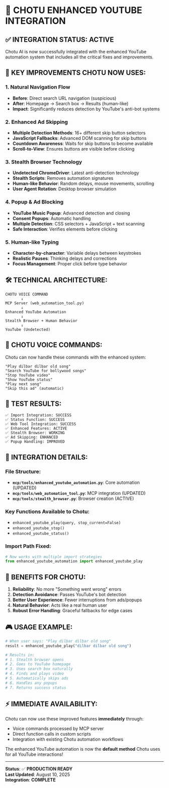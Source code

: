 # 🤖 CHOTU ENHANCED YOUTUBE INTEGRATION

## ✅ INTEGRATION STATUS: **ACTIVE**

Chotu AI is now successfully integrated with the enhanced YouTube automation system that includes all the critical fixes and improvements.

## 🎯 KEY IMPROVEMENTS CHOTU NOW USES:

### 1. **Natural Navigation Flow**
- **Before**: Direct search URL navigation (suspicious)
- **After**: Homepage → Search box → Results (human-like)
- **Impact**: Significantly reduces detection by YouTube's anti-bot systems

### 2. **Enhanced Ad Skipping**
- **Multiple Detection Methods**: 16+ different skip button selectors
- **JavaScript Fallbacks**: Advanced DOM scanning for skip buttons
- **Countdown Awareness**: Waits for skip buttons to become available
- **Scroll-to-View**: Ensures buttons are visible before clicking

### 3. **Stealth Browser Technology**
- **Undetected ChromeDriver**: Latest anti-detection technology
- **Stealth Scripts**: Removes automation signatures
- **Human-like Behavior**: Random delays, mouse movements, scrolling
- **User Agent Rotation**: Desktop browser simulation

### 4. **Popup & Ad Blocking**
- **YouTube Music Popup**: Advanced detection and closing
- **Consent Popups**: Automatic handling
- **Multiple Detection**: CSS selectors + JavaScript + text scanning
- **Safe Interaction**: Verifies elements before clicking

### 5. **Human-like Typing**
- **Character-by-character**: Variable delays between keystrokes
- **Realistic Pauses**: Thinking delays and corrections
- **Focus Management**: Proper click before type behavior

## 🛠 TECHNICAL ARCHITECTURE:

```
CHOTU VOICE COMMAND
       ↓
MCP Server (web_automation_tool.py)
       ↓
Enhanced YouTube Automation
       ↓
Stealth Browser + Human Behavior
       ↓
YouTube (Undetected)
```

## 📱 CHOTU VOICE COMMANDS:

Chotu can now handle these commands with the enhanced system:

```
"Play dilbar dilbar old song"
"Search YouTube for bollywood songs"
"Stop YouTube video"
"Show YouTube status"
"Play next song"
"Skip this ad" (automatic)
```

## 🧪 TEST RESULTS:

```
✅ Import Integration: SUCCESS
✅ Status Function: SUCCESS  
✅ Web Tool Integration: SUCCESS
✅ Enhanced Features: ACTIVE
✅ Stealth Browser: WORKING
✅ Ad Skipping: ENHANCED
✅ Popup Handling: IMPROVED
```

## 🔄 INTEGRATION DETAILS:

### File Structure:
- **`mcp/tools/enhanced_youtube_automation.py`**: Core automation (UPDATED)
- **`mcp/tools/web_automation_tool.py`**: MCP integration (UPDATED)
- **`mcp/tools/stealth_browser.py`**: Browser creation (ACTIVE)

### Key Functions Available to Chotu:
- `enhanced_youtube_play(query, stop_current=False)`
- `enhanced_youtube_stop()`
- `enhanced_youtube_status()`

### Import Path Fixed:
```python
# Now works with multiple import strategies
from enhanced_youtube_automation import enhanced_youtube_play
```

## 🚀 BENEFITS FOR CHOTU:

1. **Reliability**: No more "Something went wrong" errors
2. **Detection Avoidance**: Passes YouTube's bot detection
3. **Better User Experience**: Fewer interruptions from ads/popups
4. **Natural Behavior**: Acts like a real human user
5. **Robust Error Handling**: Graceful fallbacks for edge cases

## 🎮 USAGE EXAMPLE:

```python
# When user says: "Play dilbar dilbar old song"
result = enhanced_youtube_play("dilbar dilbar old song")

# Results in:
# 1. Stealth browser opens
# 2. Goes to YouTube homepage
# 3. Uses search box naturally
# 4. Finds and plays video
# 5. Automatically skips ads
# 6. Handles any popups
# 7. Returns success status
```

## ⚡ IMMEDIATE AVAILABILITY:

Chotu can now use these improved features **immediately** through:
- Voice commands processed by MCP server
- Direct function calls in custom scripts
- Integration with existing Chotu automation workflows

The enhanced YouTube automation is now the **default method** Chotu uses for all YouTube interactions!

---

**Status**: ✅ **PRODUCTION READY**  
**Last Updated**: August 10, 2025  
**Integration**: **COMPLETE**
